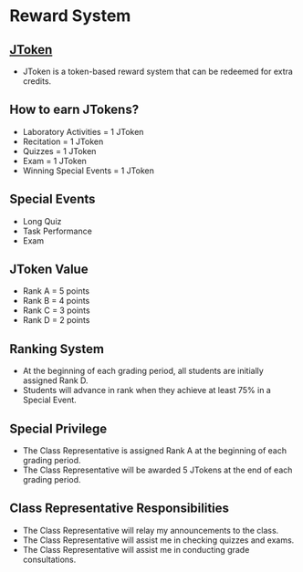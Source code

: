 # Reward System
## [JToken](https://jtoken.onrender.com/)
- JToken is a token-based reward system that can be redeemed for extra credits.

## How to earn JTokens?
- Laboratory Activities = 1 JToken
- Recitation = 1 JToken
- Quizzes = 1 JToken
- Exam = 1 JToken
- Winning Special Events = 1 JToken

## Special Events
- Long Quiz
- Task Performance
- Exam

## JToken Value
- Rank A = 5 points
- Rank B = 4 points
- Rank C = 3 points
- Rank D = 2 points

## Ranking System
- At the beginning of each grading period, all students are initially assigned Rank D.
- Students will advance in rank when they achieve at least 75% in a Special Event.

## Special Privilege
- The Class Representative is assigned Rank A at the beginning of each grading period.
- The Class Representative will be awarded 5 JTokens at the end of each grading period.

## Class Representative Responsibilities
- The Class Representative will relay my announcements to the class.
- The Class Representative will assist me in checking quizzes and exams.
- The Class Representative will assist me in conducting grade consultations.
